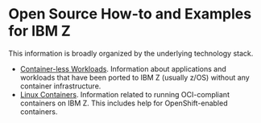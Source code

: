 # Open Source How-to and Examples for IBM Z
This information is broadly organized by the underlying technology stack.

- [Container-less Workloads](https://github.com/ambitus/containerless-workloads/README.md).  Information about applications and
  workloads that have been ported to IBM Z (usually z/OS) without any container
	infrastructure.
- [Linux Containers](https://github.com/ambitus/linux-containers/README.md).  Information related to running OCI-compliant containers on
  IBM Z.  This includes help for OpenShift-enabled containers.
